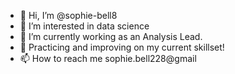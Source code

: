 - 👋 Hi, I’m @sophie-bell8
- 👀 I’m interested in data science
- 🌱 I’m currently working as an Analysis Lead.
- 🌱 Practicing and improving on my current skillset!
- 📫 How to reach me sophie.bell228@gmail

<!---
sophie-bell8/sophie-bell8 is a ✨ special ✨ repository because its `README.md` (this file) appears on your GitHub profile.
You can click the Preview link to take a look at your changes.
--->
